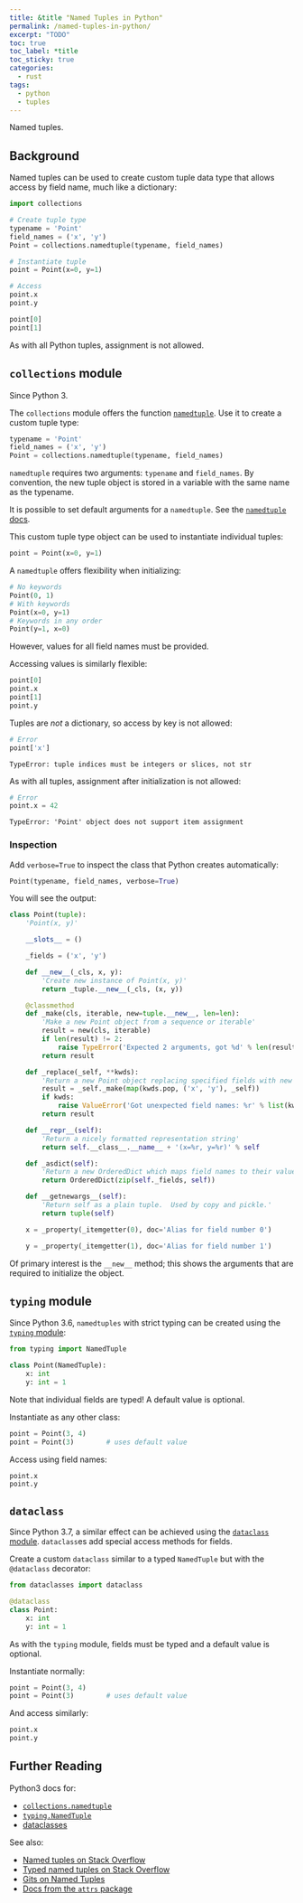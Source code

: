```yaml
---
title: &title "Named Tuples in Python"
permalink: /named-tuples-in-python/
excerpt: "TODO"
toc: true
toc_label: *title
toc_sticky: true
categories:
  - rust
tags:
  - python
  - tuples
---
```


Named tuples.


## Background

Named tuples can be used to create custom tuple data type that allows access by field name, much like a dictionary:

```py
import collections

# Create tuple type
typename = 'Point'
field_names = ('x', 'y')
Point = collections.namedtuple(typename, field_names)

# Instantiate tuple
point = Point(x=0, y=1)

# Access
point.x
point.y

point[0]
point[1]
```

As with all Python tuples, assignment is not allowed.



## `collections` module

Since Python 3.

The `collections` module offers the function [`namedtuple`](https://docs.python.org/3/library/collections.html#collections.namedtuple).
Use it to create a custom tuple type:

```py
typename = 'Point'
field_names = ('x', 'y')
Point = collections.namedtuple(typename, field_names)
```

`namedtuple` requires two arguments: `typename` and `field_names`.
By convention, the new tuple object is stored in a variable with the same name as the typename.

It is possible to set default arguments for a `namedtuple`.
See the [`namedtuple` docs](https://docs.python.org/3/library/collections.html#collections.namedtuple).

This custom tuple type object can be used to instantiate individual tuples:

```py
point = Point(x=0, y=1)
```

A `namedtuple` offers flexibility when initializing:

```py
# No keywords
Point(0, 1)
# With keywords
Point(x=0, y=1)
# Keywords in any order
Point(y=1, x=0)
```

However, values for all field names must be provided.

Accessing values is similarly flexible:

```py
point[0]
point.x
point[1]
point.y
```

Tuples are *not* a dictionary, so access by key is not allowed:

```py
# Error
point['x']
```
```
TypeError: tuple indices must be integers or slices, not str
```

As with all tuples, assignment after initialization is not allowed:

```py
# Error
point.x = 42
```

```
TypeError: 'Point' object does not support item assignment
```



### Inspection

Add `verbose=True` to inspect the class that Python creates automatically:

```py
Point(typename, field_names, verbose=True)
```

You will see the output:

```py
class Point(tuple):
    'Point(x, y)'

    __slots__ = ()

    _fields = ('x', 'y')

    def __new__(_cls, x, y):
        'Create new instance of Point(x, y)'
        return _tuple.__new__(_cls, (x, y))

    @classmethod
    def _make(cls, iterable, new=tuple.__new__, len=len):
        'Make a new Point object from a sequence or iterable'
        result = new(cls, iterable)
        if len(result) != 2:
            raise TypeError('Expected 2 arguments, got %d' % len(result))
        return result

    def _replace(_self, **kwds):
        'Return a new Point object replacing specified fields with new values'
        result = _self._make(map(kwds.pop, ('x', 'y'), _self))
        if kwds:
            raise ValueError('Got unexpected field names: %r' % list(kwds))
        return result

    def __repr__(self):
        'Return a nicely formatted representation string'
        return self.__class__.__name__ + '(x=%r, y=%r)' % self

    def _asdict(self):
        'Return a new OrderedDict which maps field names to their values.'
        return OrderedDict(zip(self._fields, self))

    def __getnewargs__(self):
        'Return self as a plain tuple.  Used by copy and pickle.'
        return tuple(self)

    x = _property(_itemgetter(0), doc='Alias for field number 0')

    y = _property(_itemgetter(1), doc='Alias for field number 1')
```

Of primary interest is the `__new__` method;
this shows the arguments that are required to initialize the object.


## `typing` module

Since Python 3.6, `namedtuples` with strict typing can be created using the [`typing` module](https://docs.python.org/3/library/typing.html#typing.NamedTuple):

```python
from typing import NamedTuple

class Point(NamedTuple):
    x: int
    y: int = 1
```

Note that individual fields are typed!
A default value is optional.

Instantiate as any other class:

```py
point = Point(3, 4)
point = Point(3)        # uses default value
```

Access using field names:

```py
point.x
point.y
```



## `dataclass`

Since Python 3.7, a similar effect can be achieved using the [`dataclass` module](https://docs.python.org/3/library/dataclasses.html#module-dataclasses).
`dataclass`es add special access methods for fields.

Create a custom `dataclass` similar to a typed `NamedTuple` but with the `@dataclass` decorator:

```python
from dataclasses import dataclass

@dataclass
class Point:
    x: int
    y: int = 1
```

As with the `typing` module, fields must be typed and a default value is optional.

Instantiate normally:

```py
point = Point(3, 4)
point = Point(3)        # uses default value
```

And access similarly:

```py
point.x
point.y
```


## Further Reading

Python3 docs for:

  * [`collections.namedtuple`](https://docs.python.org/3/library/collections.html#collections.namedtuple)
  * [`typing.NamedTuple`](https://docs.python.org/3/library/typing.html#typing.NamedTuple)
  * [dataclasses](https://docs.python.org/3/library/dataclasses.html)

See also:

  * [Named tuples on Stack Overflow](https://stackoverflow.com/questions/2970608/what-are-named-tuples-in-python)
  * [Typed named tuples on Stack Overflow](https://stackoverflow.com/questions/34269772/type-hints-in-namedtuple/34269877)
  * [Gits on Named Tuples](https://gist.github.com/andilabs/15002176b2bda786b9037077fa06cc71)
  * [Docs from the `attrs` package](http://www.attrs.org/en/stable/why.html#namedtuples)
